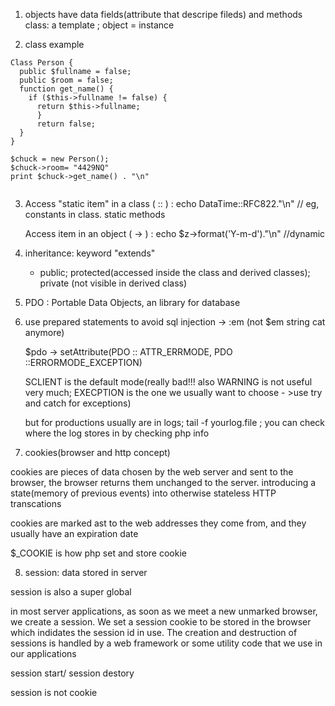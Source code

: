 1. objects have data fields(attribute that descripe fileds) and methods
    class: a template ; object = instance 

2. class example 
```
Class Person {
  public $fullname = false;
  public $room = false;
  function get_name() {
    if ($this->fullname != false) {
      return $this->fullname;
      }
      return false;
  }
}

$chuck = new Person();
$chuck->room= "4429NQ"
print $chuck->get_name() . "\n"


```

3.  Access "static item" in a class ( :: )   : echo DataTime::RFC822."\n"        // eg, constants in class. static methods 
  
    Access item in an object ( -> )          : echo  $z->format('Y-m-d')."\n"   //dynamic
    
    
4. inheritance: keyword "extends"
    - public; protected(accessed inside the class and derived classes); private (not visible in derived class)   
    
5. PDO : Portable Data Objects, an library for database 

6. use prepared statements to avoid sql injection ->  :em    (not $em string cat anymore)

    $pdo -> setAttribute(PDO :: ATTR_ERRMODE, PDO ::ERRORMODE_EXCEPTION)    
    
    SCLIENT is the default mode(really bad!!! also WARNING is not useful very much;  EXECPTION is the one we usually want to choose - >use try and catch for exceptions)
    
    but for productions usually are in logs; tail -f yourlog.file ;  you can check where the log stores in by checking php info
    

7. cookies(browser and http concept)

cookies are pieces of data chosen by the web server and sent to the browser, the browser returns them unchanged to the server. introducing a state(memory of previous events) into otherwise stateless HTTP transcations

cookies are marked ast to the web addresses they come from, and they usually have an expiration date

$_COOKIE is how php set and store cookie


8. session: data stored in server

session is also a super global

in most server applications, as soon as we meet a new unmarked browser, we create a session. We set a session cookie to be stored in the browser which indidates the session id in use. The creation and destruction of sessions is handled by a web framework or some utility code that we use in our applications

session start/ session destory

session is not cookie



